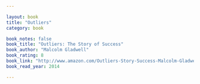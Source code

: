 ```yaml
---

layout: book
title: "Outliers"
category: book

book_notes: false
book_title: "Outliers: The Story of Success"
book_author: "Malcolm Gladwell"
book_rating: 8
book_link: "http://www.amazon.com/Outliers-Story-Success-Malcolm-Gladwell/dp/0316017922/"
book_read_year: 2014

---
```

